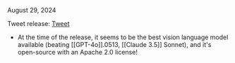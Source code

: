 August 29, 2024


Tweet release: [Tweet](https://x.com/Alibaba_Qwen/status/1829187276179681634)
- At the time of the release, it seems to be the best vision language model available (beating [[GPT-4o]].0513, [[Claude 3.5]] Sonnet), and it's open-source with an Apache 2.0 license!